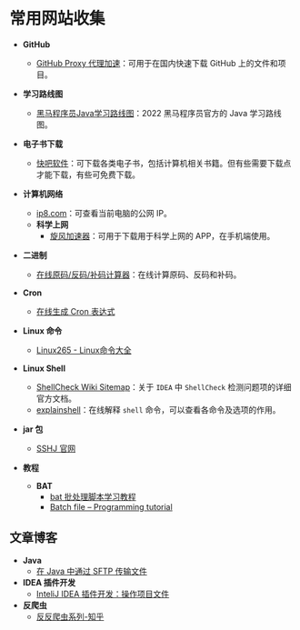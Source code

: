 # 常用网站收集

- **GitHub**
  - [GitHub Proxy 代理加速](https://ghproxy.com/)：可用于在国内快速下载 GitHub 上的文件和项目。
- **学习路线图**
  - [黑马程序员Java学习路线图](http://yun.itheima.com/subject/javamap/index.html?seonews)：2022 黑马程序员官方的 Java 学习路线图。
- **电子书下载**
  - [快吧软件](http://www.fast8.cc/list/8_1.html)：可下载各类电子书，包括计算机相关书籍。但有些需要下载点才能下载，有些可免费下载。
- **计算机网络**
  - [ip8.com](https://ip8.com/ip)：可查看当前电脑的公网 IP。
  - **科学上网**
    - [旋风加速器](https://www.1fchg72qe.com/)：可用于下载用于科学上网的 APP，在手机端使用。
- **二进制**
  - [在线原码/反码/补码计算器](http://www.atoolbox.net/Tool.php?Id=952)：在线计算原码、反码和补码。

- **Cron**
  - [在线生成 Cron 表达式](https://cron.qqe2.com/)
- **Linux 命令**
  - [Linux265 - Linux命令大全](https://linux265.com/course/linux-commands.html)

- **Linux Shell**
  - [ShellCheck Wiki Sitemap](https://www.shellcheck.net/wiki/)：关于 `IDEA` 中 `ShellCheck` 检测问题项的详细官方文档。
  - [explainshell](https://explainshell.com/)：在线解释 `shell` 命令，可以查看各命令及选项的作用。
- **jar 包**
  - [SSHJ 官网](https://github.com/hierynomus/sshj)
- **教程**
  - **BAT**
    - [bat 批处理脚本学习教程](https://www.tutorialspoint.com/batch_script/batch_script_syntax.htm#)
    - [Batch file – Programming tutorial](http://www.trytoprogram.com/batch-file/)





## 文章博客

- **Java**
  - [在 Java 中通过 SFTP 传输文件](https://www.ittsystems.com/transferring-a-file-through-sftp-in-java/#wbounce-modal)
- **IDEA 插件开发**
  - [InteliJ IDEA 插件开发：操作项目文件](https://www.jianshu.com/p/782b7755fdca)
- **反爬虫**
  - [反反爬虫系列-知乎](https://www.zhihu.com/people/bu-chi-jia-sheng-fan/posts)





